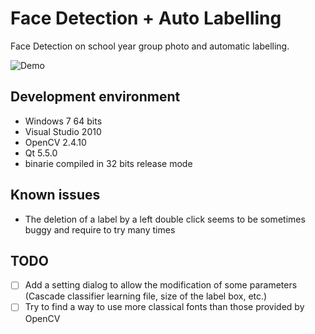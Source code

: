 Face Detection + Auto Labelling
====================

Face Detection on school year group photo and automatic labelling.

![Demo](https://github.com/catree/QFaceDetectionAndLabelling/blob/master/Demo.gif)


## Development environment
- Windows 7 64 bits
- Visual Studio 2010
- OpenCV 2.4.10
- Qt 5.5.0
- binarie compiled in 32 bits release mode


## Known issues
- The deletion of a label by a left double click seems to be sometimes buggy and require to try many times 


## TODO
- [ ] Add a setting dialog to allow the modification of some parameters (Cascade classifier learning file, size of the label box, etc.)
- [ ] Try to find a way to use more classical fonts than those provided by OpenCV
